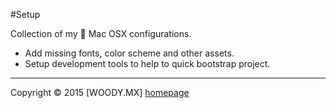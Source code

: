 #Setup

Collection of my  Mac OSX configurations.

- Add missing fonts, color scheme and other assets.
- Setup development tools to help to quick bootstrap project.

---

Copyright © 2015 [WOODY.MX] [homepage]

[homepage]: https://woody.mx
